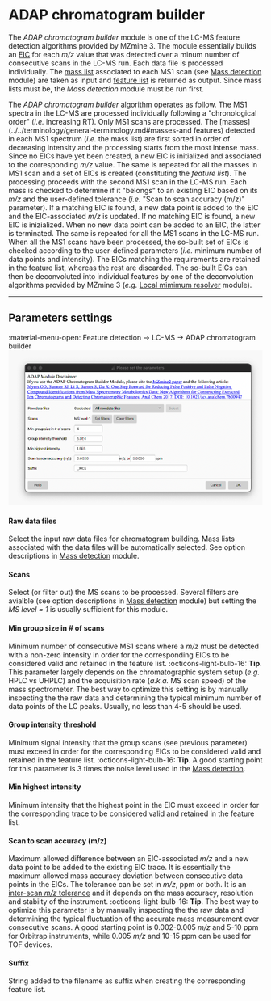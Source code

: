# **ADAP chromatogram builder**
The _ADAP chromatogram builder_ module is one of the LC-MS feature detection algorithms provided by MZmine 3. The module essentially builds an [EIC](../../terminology/general-terminology.md#extracted-ion-chromatogram) for each _m/z_ value that was detected over a minum number of consecutive scans in the LC-MS run.
Each data file is processed individually. The [mass list](../../terminology/general-terminology.md#mass-list) associated to each MS1 scan (see [Mass detection](../featdet_mass_detection/mass-detection.md) module) are taken as input and [feature list](../../terminology/general-terminology.md#feature-list) is returned as output. Since mass lists must be, the _Mass detection_ module must be run first.

The _ADAP chromatogram builder_ algorithm operates as follow. The MS1 spectra in the LC-MS are processed individually following a "chronological order" (_i.e._ increasing RT). Only MS1 scans are processed. The [masses](../../terminology/general-terminology.md#masses-and features) detected in each MS1 spectrum (_i.e._ the mass list) are first sorted in order of decreasing intensity and the processing starts from the most intense mass. Since no EICs have yet been created, a new EIC is initialized and associated to the corresponding _m/z_ value. The same is repeated for all the masses in MS1 scan and a set of EICs is created (constituting the _feature list_). The processing proceeds with the second MS1 scan in the LC-MS run. Each mass is checked to determine if it "belongs" to an existing EIC based on its _m/z_ and the user-defined tolerance (_i.e._ "Scan to scan accuracy (m/z)" parameter). If a matching EIC is found, a new data point is added to the EIC and the EIC-associated _m/z_ is updated. If no matching EIC is found, a new EIC is inizialized. When no new data point can be added to an EIC, the latter is terminated. The same is repeated for all the MS1 scans in the LC-MS run. When all the MS1 scans have been processed, the so-built set of EICs is checked according to the user-defined parameters (_i.e._ minimum number of data points and intensity). The EICs matching the requirements are retained in the feature list, whereas the rest are discarded. The so-built EICs can then be deconvoluted into individual features by one of the deconvolution algorithms provided by MZmine 3 (_e.g._ [Local mimimum resolver](../featdet_resolver_local_minimum/local-minimum-resolver.md) module).

---
## Parameters settings
:material-menu-open: Feature detection → LC-MS → ADAP chromatogram builder
![ADAP Chromatogram Builder](adap_chromatogram_builder.png)

#### **Raw data files**
Select the input raw data files for chromatogram building. Mass lists associated with the data files will be automatically selected. See option descriptions in [Mass detection](../featdet_mass_detection/mass-detection.md#parameters-settings) module.

####  **Scans**
Select (or filter out) the MS scans to be processed. Several filters are avialble (see option descriptions in [Mass detection](../featdet_mass_detection/mass-detection.md#parameters-settings) module) but setting the _MS level = 1_ is usually sufficient for this module. 

####  **Min group size in # of scans**
Minimum number of consecutive MS1 scans where a _m/z_ must be detected with a non-zero intensity in order for the corresponding EICs to be considered valid and retained in the feature list.
:octicons-light-bulb-16: **Tip**. This parameter largely depends on the chromatographic system setup (_e.g._ HPLC vs UHPLC) and the acquisition rate (_a.k.a._ MS scan speed) of the mass spectrometer. The best way to optimize this setting is by manually inspecting the the raw data and determining the typical minimum number of data points of the LC peaks. Usually, no less than 4-5 should be used.

#### **Group intensity threshold**
Minimum signal intensity that the group scans (see previous parameter) must exceed in order for the corresponding EICs to be considered valid and retained in the feature list.
:octicons-light-bulb-16: **Tip**. A good starting point for this parameter is 3 times the noise level used in the [Mass detection](../featdet_mass_detection/mass-detection.md).

#### **Min highest intensity**
Minimum intensity that the highest point in the EIC must exceed in order for the corresponding trace to be considered valid and retained in the feature list.

#### **Scan to scan accuracy (m/z)**
Maximum allowed difference between an EIC-associated _m/z_ and a new data point to be added to the existing EIC trace. It is essentially the maximum allowed mass accuracy deviation between consecutive data points in the EICs. The tolerance can be set in _m/z_, ppm or both. It is an [inter-scan _m/z_ tolerance](../../terminology/general-terminology.md#Intra-and-inter-scan-tolerances) and it depends on the mass accuracy, resolution and stabiity of the instrument.
:octicons-light-bulb-16: **Tip**. The best way to optimize this parameter is by manually inspecting the the raw data and determining the typical fluctuation of the accurate mass measurement over consecutive scans. A good starting point is 0.002-0.005 _m/z_ and 5-10 ppm for Orbitrap instruments, while 0.005 _m/z_ and 10-15 ppm can be used for TOF devices. 

#### **Suffix**
String added to the filename as suffix when creating the corresponding feature list.